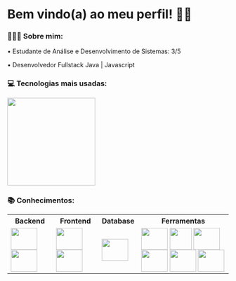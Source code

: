 <h1> Bem vindo(a) ao meu perfil! 👋🏽 </h1>

<h3> 👨🏽‍💻 Sobre mim: </h3>
  • Estudante de Análise e Desenvolvimento de Sistemas: 3/5 <br>
  
  • Desenvolvedor Fullstack Java | Javascript <br>

<h3> 💻 Tecnologias mais usadas: </h3>
  <img height="200em" src="https://github-readme-stats.vercel.app/api/top-langs/?username=JoaoLeo&layout=compact&langs_count=6&theme=tokyonight"/>
  <div style="display: inline_block">
  
  <h3> 📚 Conhecimentos: </h3>
<table>
  <tr>
    <th>Backend</th>
    <th>Frontend</th>
    <th>Database</th>
    <th>Ferramentas</th>
  </tr>
  <tr>
    <td>
      <img align="center" height="50" width="60"  src="https://skillicons.dev/icons?i=java">
      <img align="center" height="50" width="60" src="https://skillicons.dev/icons?i=spring">
    </td>
    <td>
      <img align="center" height="50" width="60"  src="https://skillicons.dev/icons?i=js">
      <img align="center" height="50" width="60"  src="https://skillicons.dev/icons?i=react">
    </td>
    <td>
      <img align="center" height="50" width="60"  src="https://skillicons.dev/icons?i=mysql">        
    </td>
    <td>
      <img align="center" height="50" width="60" src="https://skillicons.dev/icons?i=idea">
      <img align="center" height="50" width="50" src="https://skillicons.dev/icons?i=vscode">
      <img align="center" height="50" width="60" src="https://skillicons.dev/icons?i=git">
      <img align="center" height="50" width="60" src="https://skillicons.dev/icons?i=postman">  
      <img align="center" height="50" width="60" src="https://skillicons.dev/icons?i=linux">   
      <img align="center" height="50" width="60" src="https://cdn.jsdelivr.net/gh/devicons/devicon/icons/ubuntu/ubuntu-plain.svg">  
    </td>
  </tr>
</table>
